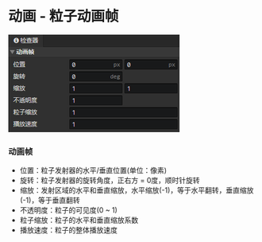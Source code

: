 # 动画 - 粒子动画帧

![](img/animation-particle-frame-1.png)

### 动画帧

- 位置：粒子发射器的水平/垂直位置(单位：像素)
- 旋转：粒子发射器的旋转角度，正右方 = 0度，顺时针旋转
- 缩放：发射区域的水平和垂直缩放，水平缩放(-1)，等于水平翻转，垂直缩放(-1)，等于垂直翻转
- 不透明度：粒子的可见度(0 ~ 1)
- 粒子缩放：粒子的水平和垂直缩放系数
- 播放速度：粒子的整体播放速度
